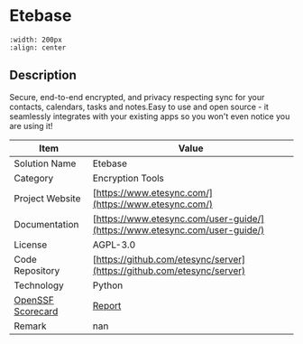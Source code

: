 # Etebase 



```{image} https://www.etesync.com/static/img/app_screenshot.b73424fcb5c0.png 
:width: 200px 
:align: center 
```

## Description 
Secure, end-to-end encrypted, and privacy respecting sync for your contacts, calendars, tasks and notes.Easy to use and open source - it seamlessly integrates with your existing apps so you won't even notice you are using it!

| Item |  Value |
| ------ | ------ |
| Solution Name | Etebase |
| Category | Encryption Tools |
| Project Website | [https://www.etesync.com/](https://www.etesync.com/) |
| Documentation | [https://www.etesync.com/user-guide/](https://www.etesync.com/user-guide/) |
| License | AGPL-3.0 |
| Code Repository | [https://github.com/etesync/server](https://github.com/etesync/server) |
| Technology | Python |
| [OpenSSF Scorecard](https://scorecard.dev/) | [Report](https://securityscorecards.dev/viewer/?uri=github.com/etesync/server) |
| Remark | nan |  


